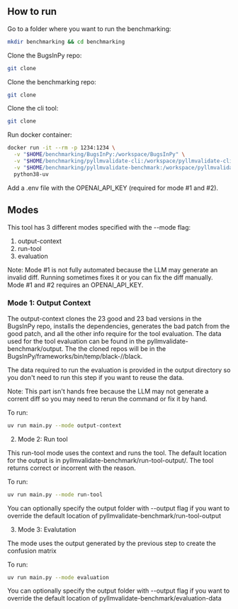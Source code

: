 ## How to run

Go to a folder where you want to run the benchmarking:

```bash
mkdir benchmarking && cd benchmarking
```

Clone the BugsInPy repo:

```bash
git clone
```

Clone the benchmarking repo:

```bash
git clone
```

Clone the cli tool:

```bash
git clone
```

Run docker container:

```bash
docker run -it --rm -p 1234:1234 \
  -v "$HOME/benchmarking/BugsInPy:/workspace/BugsInPy" \
  -v "$HOME/benchmarking/pyllmvalidate-cli:/workspace/pyllmvalidate-cli" \
  -v "$HOME/benchmarking/pyllmvalidate-benchmark:/workspace/pyllmvalidate-benchmark" \
  python38-uv
```

Add a .env file with the OPENAI_API_KEY (required for mode #1 and #2).

## Modes

This tool has 3 different modes specified with the --mode flag:

1. output-context
2. run-tool
3. evaluation

Note: Mode #1 is not fully automated because the LLM may generate an invalid diff. Running sometimes fixes it or you can fix the diff manually. Mode #1 and #2 requires an OPENAI_API_KEY.

### Mode 1: Output Context

The output-context clones the 23 good and 23 bad versions in the BugsInPy repo, installs the dependencies, generates the bad patch from the good patch, and all the other info require for the tool evaluation. The data used for the tool evaluation can be found in the pyllmvalidate-benchmark/output. The the cloned repos will be in the BugsInPy/frameworks/bin/temp/black-<bug-number>/<version>/black.

The data required to run the evaluation is provided in the output directory so you don't need to run this step if you want to reuse the data.

Note: This part isn't hands free because the LLM may not generate a corrent diff so you may need to rerun the command or fix it by hand.

To run:

```bash
uv run main.py --mode output-context
```

2. Mode 2: Run tool

This run-tool mode uses the context and runs the tool. The default location for the output is in pyllmvalidate-benchmark/run-tool-output/. The tool returns correct or incorrent with the reason.

To run:

```bash
uv run main.py --mode run-tool
```

You can optionally specify the output folder with --output flag if you want to override the default location of pyllmvalidate-benchmark/run-tool-output

3. Mode 3: Evalutation

The mode uses the output generated by the previous step to create the confusion matrix

To run:

```bash
uv run main.py --mode evaluation
```

You can optionally specify the output folder with --output flag if you want to override the default location of pyllmvalidate-benchmark/evaluation-data
